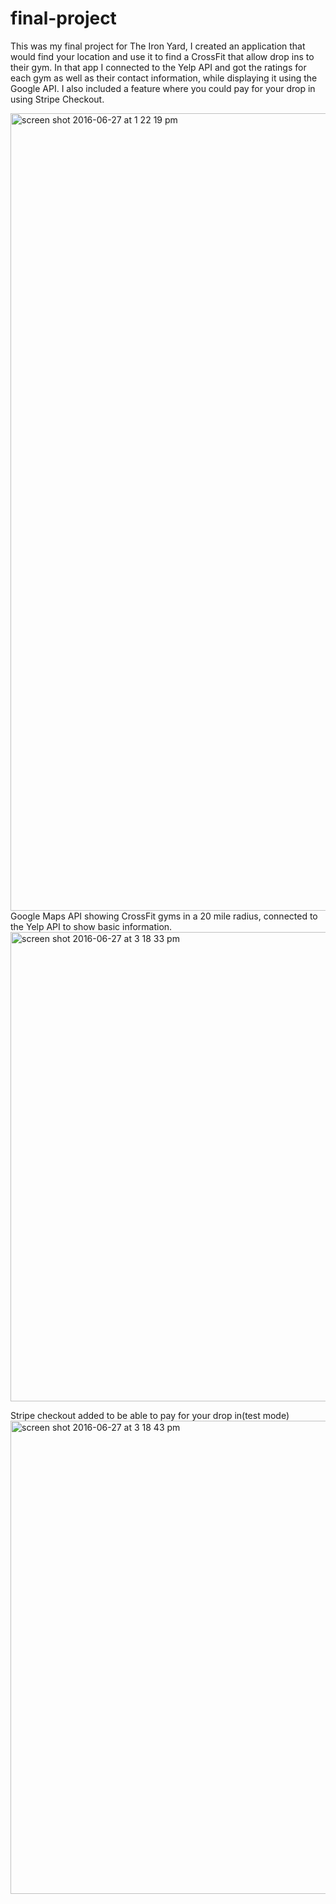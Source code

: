 # final-project
 This was my final project for The Iron Yard, I created an application that would find your location and use it to      find a CrossFit that allow drop ins to their gym. In that app I connected to the Yelp API and got the ratings for each gym as well as their contact information, while displaying it using the Google API. I also included a feature where you could pay for your drop in using Stripe Checkout.

<img width="1276" alt="screen shot 2016-06-27 at 1 22 19 pm" src="https://cloud.githubusercontent.com/assets/17051412/16435388/30dfb816-3d5b-11e6-88e0-a3017798de68.png">
Google Maps API showing CrossFit gyms in a 20 mile radius, connected to
the Yelp API to show basic information.
<img width="751" alt="screen shot 2016-06-27 at 3 18 33 pm" src="https://cloud.githubusercontent.com/assets/17051412/16435391/32e529de-3d5b-11e6-8406-28f2727d14f8.png">

Stripe checkout added to be able to pay for your drop in(test mode)
<img width="757" alt="screen shot 2016-06-27 at 3 18 43 pm" src="https://cloud.githubusercontent.com/assets/17051412/16435393/346fd2f4-3d5b-11e6-9bf9-63e14ce972eb.png">
